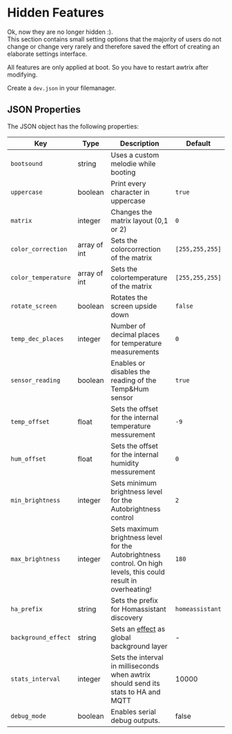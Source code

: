 # Hidden Features

Ok, now they are no longer hidden :).  
This section contains small setting options that the majority of users do not change or change very rarely and therefore saved the effort of creating an elaborate settings interface.

All features are only applied at boot. So you have to restart awtrix after modifying.   

Create a `dev.json` in your filemanager.

## JSON Properties

The JSON object has the following properties:

| Key | Type | Description | Default |
| --- | ---- | ----------- | ------- |
| `bootsound` | string | Uses a custom melodie while booting |  |
| `uppercase` | boolean | Print every character in uppercase | `true` |
| `matrix` | integer | Changes the matrix layout (0,1 or 2) | `0` |
| `color_correction` | array of int | Sets the colorcorrection of the matrix | `[255,255,255]` |
| `color_temperature` | array of int | Sets the colortemperature of the matrix | `[255,255,255]` |
| `rotate_screen` | boolean | Rotates the screen upside down | `false` |
| `temp_dec_places` | integer | Number of decimal places for temperature measurements | `0` |
| `sensor_reading` | boolean | Enables or disables the reading of the Temp&Hum sensor | `true` |
| `temp_offset` | float | Sets the offset for the internal temperature messurement | `-9` |
| `hum_offset` | float | Sets the offset for the internal humidity messurement | `0` |
| `min_brightness` | integer | Sets minimum brightness level for the Autobrightness control | `2` |
| `max_brightness` | integer | Sets maximum brightness level for the Autobrightness control. On high levels, this could result in overheating! | `180` |
| `ha_prefix` | string | Sets the prefix for Homassistant discovery | `homeassistant` |
| `background_effect` | string | Sets an [effect](https://blueforcer.github.io/awtrix-light/#/effects) as global background layer | - |
| `stats_interval` | integer | Sets the interval in milliseconds when awtrix should send its stats to HA and MQTT | 10000 |
| `debug_mode` | boolean | Enables serial debug outputs. | false |
